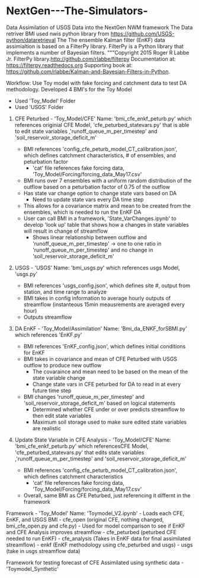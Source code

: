 # NextGen---The-Simulators-
Data Assimilation of USGS Data into the NextGen NWM framework 
The Data retriver BMI used nwis python library from https://github.com/USGS-python/dataretrieval
The The ensemble Kalman filter (EnKF) data assimialtion is based on a FilterPy library. FilterPy is a Python library that implements a number of Bayesian filters. 
"""Copyright 2015 Roger R Labbe Jr. FilterPy library.http://github.com/rlabbe/filterpy 
Documentation at: https://filterpy.readthedocs.org Supporting book at: https://github.com/rlabbe/Kalman-and-Bayesian-Filters-in-Python.

Workflow: Use Toy model with fake forcing and catchment data to test DA methodology. Developed 4 BMI's for the Toy Model
- Used 'Toy_Model' Folder
- Used 'USGS' Folder 


1) CFE Peturbed - 'Toy_Model/CFE'
Name: 'bmi_cfe_enkf_peturb.py' which references originial CFE Model, 'cfe_peturbed_statevars.py' that is able to edit state variables ,'runoff_queue_m_per_timestep' and 'soil_reservoir_storage_deficit_m'
	- BMI references 'config_cfe_peturb_model_CT_calibration.json', which defines catchment characteristics, # of ensembles, and peturbation factor
		- 'cat' file references fake forcing data, 'Toy_Model/Forcing/forcing_data_May17.csv'
	- BMI runs over 7 ensembles with a uniform random distribution of the outflow based on a peturbation factor of 0.75 of the outflow
	- Has state var change option to change state vars based on DA
		- Need to update state vars every DA time step
	- This allows for a covariance matrix and mean to be created from the ensembles, which is needed to run the EnKF DA
	- User can call BMI in a framework, 'State_VarChanges.ipynb' to develop 'look up' table that shows how a changes in state variables will result in change of streamflow
		- Shows linear relationship between outflow and 'runoff_queue_m_per_timestep' -> one to one ratio in 'runoff_queue_m_per_timestep' and no change in 'soil_reservoir_storage_deficit_m'

2) USGS - 'USGS'
Name: 'bmi_usgs.py' which references usgs Model, 'usgs.py'
	- BMI references 'usgs_config.json', which defines site #, output from station, and time range to analyze
	- BMI takes in config information to average hourly outputs of streamflow (instanteous 15min meausrements are averaged every hour)
	- Outputs streamflow

3) DA EnKF - 'Toy_Model/Assimilation'
Name: 'Bmi_da_ENKF_forSBMI.py' which references 'EnKF.py'
	- BMI references 'EnKF_config.json', which defines initial conditions for EnKF 
	- BMI takes in covariance and mean of CFE Peturbed with USGS outflow to produce new outflow
		- The covaraince and mean need to be based on the mean of the state variable change
		- Change state vars in CFE peturbed for DA to read in at every future time step	
	- BMI changes 'runoff_queue_m_per_timestep' and 'soil_reservoir_storage_deficit_m' based on logical statements
		- Determined whether CFE under or over predicts streamflow to then edit state variables
		- Maximum soil storage used to make sure edited state variables are realistic

4) Update State Variable in CFE Analysis - 'Toy_Model/CFE'
Name: 'bmi_cfe_enkf_peturb.py' which referencesCFE Model, 'cfe_peturbed_statevars.py' that edits state variables ,'runoff_queue_m_per_timestep' and 'soil_reservoir_storage_deficit_m'
	- BMI references 'config_cfe_peturb_model_CT_calibration.json', which defines catchment characteristics
		- 'cat' file references fake forcing data, 'Toy_Model/Forcing/forcing_data_May17.csv'
	- Overall, same BMI as CFE Peturbed, just referencing it differnt in the framework

Framework - 'Toy_Model'
Name: 'Toymodel_V2.ipynb'
	- Loads each CFE, EnKF, and USGS BMI
		- cfe_open (original CFE, nothing changed, bmi_cfe_open.py and cfe.py)
			- Used for model comparison to see if EnKF and CFE Analysis improves streamflow
		- cfe_peturbed (peturbed CFE needed to run EnKF)
		- cfe_analysis (Takes in EnKF data for final assimilated streamflow) 
		- enkf (EnKF methodology using cfe_peturbed and usgs)
		- usgs (take in usgs streamflow data)

Framework for testing forecast of CFE Assimilated using synthetic data - 'Toymodel_Synthetic'


 
